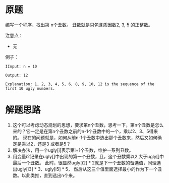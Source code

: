 # 原题
编写一个程序，找出第 n个丑数。
丑数就是只包含质因数2, 3, 5 的正整数。

注意点：

  - 无

例子：

```
IInput: n = 10

Output: 12

Explanation: 1, 2, 3, 4, 5, 6, 8, 9, 10, 12 is the sequence of the first 10 ugly numbers.
```

# 解题思路

1. 这个可以考虑动态规划的思想，要求第n个丑数，思考一下，第n个丑数是怎么来的？它一定是在第n个丑数之前的n-1个丑数中的一个，乘以2、3、5得来的。
现在的问题就是，如何从前n-1个丑数中选出那个丑数来，然后又如何确定是乘以2，还是3 或者是5？
2. 解决办法，用一个ugly[i]表示第i+1个丑数，维护一系列丑数。
3. 用变量i2记录在ugly[]中出现的第一个丑数，且，这个丑数乘以2 大于ugly[]中最后一个丑数。 
此时，很显然ugly[i2] * 2就是下一个丑数的备选值，同理选出ugly[i3] * 3、ugly[i5] * 5，
然后从这三个值里面选择最小的作为下一个丑数。以此类推，直到选出n个来。
